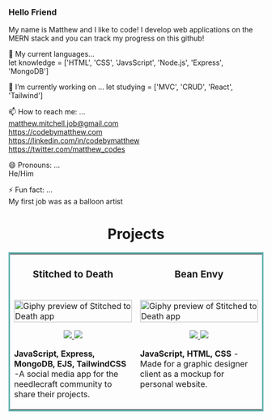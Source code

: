 ### Hello Friend

My name is Matthew and I like to code!  I develop web applications on the MERN stack and you can track my progress on this github! 

🌱 My current languages...  
let knowledge = ['HTML', 'CSS', 'JavsScript', 'Node.js', 'Express', 'MongoDB']  

🔭 I’m currently working on ...
let studying = ['MVC', 'CRUD', 'React', 'Tailwind']  

📫 How to reach me: ...  
<matthew.mitchell.job@gmail.com>  
<https://codebymatthew.com>  
<https://linkedin.com/in/codebymatthew>  
<https://twitter.com/matthew_codes>  

😄 Pronouns: ...  
He/Him  

⚡ Fun fact: ...  
My first job was as a balloon artist

<h1 align="center">Projects</h1>
<table bordercolor="#66b2b2">
  <tr>
    <td width="50%" valign="top">
      <h3 align="center">Stitched to Death</h3>
        <br />
        <a target="_blank" href="https://stitchedtodeath.cyclic.app">
            <img src="https://i.imgur.com/xEzxnXo.gif" width="100%" alt="Giphy preview of Stitched to Death app"/>
        </a>
        <br />
        <p align="center">
          <a href="https://github.com/codebymatthew/stitchedtodeath" target="_blank">
    <img src="https://img.shields.io/static/v1?label=|&message=REPO&color=23555f&style=plastic&logo=github&logo-color=white"/>
  </a> 
          <a href="http://stitchedtodeath.cyclic.app" target="_blank">
    <img src="https://img.shields.io/static/v1?label=|&message=WEBSITE&color=cdf998&style=plastic&logo=wordpress&logo-color=white"/>
  </a>
      </p>
        <p><strong>JavaScript, Express, MongoDB, EJS, TailwindCSS </strong> -A social media app for the needlecraft community to share their projects. </p>
  </td>
    <td width="50%" valign="top">
      <h3 align="center">Bean Envy</h3>
        <br />
        <a target="_blank" href="https://bean-envy.netlify.app">
            <img src="https://i.imgur.com/Wm1JqvJ.png" width="100%" alt="Giphy preview of Stitched to Death app"/>
        </a>
        <br />
        <p align="center">
          <a href="https://github.com/codebymatthew/beanenvy" target="_blank">
    <img src="https://img.shields.io/static/v1?label=|&message=REPO&color=23555f&style=plastic&logo=github&logo-color=white"/>
  </a> 
          <a href="https://bean-envy.netlify.app" target="_blank">
    <img src="https://img.shields.io/static/v1?label=|&message=WEBSITE&color=cdf998&style=plastic&logo=wordpress&logo-color=white"/>
  </a>
      </p>
       <p><strong>JavaScript, HTML, CSS </strong> - Made for a graphic designer client as a mockup for personal website.</p>




  
  </tr>


<!--
**codebymatthew/codebymatthew** is a ✨ _special_ ✨ repository because its `README.md` (this file) appears on your GitHub profile.

Here are some ideas to get you started:

- 🔭 I’m currently working on ...
- 🌱 I’m currently learning ...
- 👯 I’m looking to collaborate on ...
- 🤔 I’m looking for help with ...
- 💬 Ask me about ...
- 📫 How to reach me: ...
- 😄 Pronouns: ...
- ⚡ Fun fact: ...
-->
